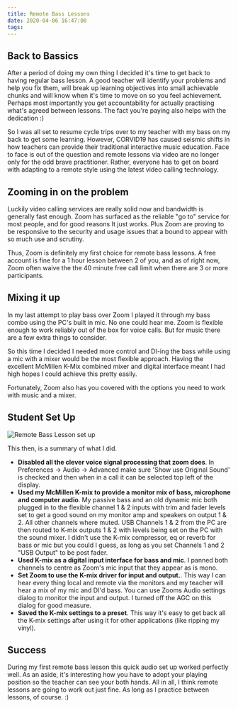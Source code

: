 ```yaml
---
title: Remote Bass Lessons
date: 2020-04-06 16:47:00
tags:
---
```


## Back to Bassics

After a period of doing my own thing I decided it's time to get back to having regular bass lesson. A good teacher will identify your problems and help you fix them, will break up learning objectives into small achievable chunks and will know when it's time to move on so you feel achievement. Perhaps most importantly you get accountability for actually practising what's agreed between lessons. The fact you're paying also helps with the dedication :)

So I was all set to resume cycle trips over to my teacher with my bass on my back to get some learning. However, CORVID19 has caused seismic shifts in how teachers can provide their traditional interactive music education. Face to face is out of the question and remote lessons via video are no longer only for the odd brave practitioner. Rather, everyone has to get on board with adapting to a remote style using the latest video calling technology.

## Zooming in on the problem

Luckily video calling services are really solid now and bandwidth is generally fast enough. Zoom has surfaced as the reliable "go to" service for most people, and for good reasons It just works. Plus Zoom are proving to be responsive to the security and usage issues that a bound to appear with so much use and scrutiny. 

Thus, Zoom is definitely my first choice for remote bass lessons. A free account is fine for a 1 hour lesson between 2 of you, and as of right now, Zoom often waive the the 40 minute free call limit when there are 3 or more participants.

## Mixing it up

In my last attempt to play bass over Zoom I played it through my bass combo using the PC's built in mic. No one could hear me. Zoom is flexible enough to work reliably out of the box for voice calls. But for music there are a few extra things to consider.

So this time I decided I needed more control and DI-ing the bass while using a mic with a mixer would be the most flexible approach. Having the excellent McMillen K-Mix combined mixer and digital interface meant I had high hopes I could achieve this pretty easily.

Fortunately, Zoom also has you covered with the options you need to work with music and a mixer. 

## Student Set Up

![Remote Bass Lesson set up](/images/remote-bass-lession.jpg)

This then, is a summary of what I did.

- **Disabled all the clever voice signal processing that zoom does**. In Preferences -> Audio -> Advanced make sure 'Show use Original Sound' is checked and then when in a call it can be selected top left of the display.
- **Used my McMillen K-mix to provide a monitor mix of bass, microphone and computer audio**. My passive bass and an old dynamic mic both plugged in to the flexible channel 1 & 2 inputs with trim and fader levels set to get a good sound on my monitor amp and speakers on output 1 & 2. All other channels where muted. USB Channels 1 & 2 from the PC are then routed to K-mix outputs 1 & 2 with levels being set on the PC with the sound mixer. I didn't use the K-mix compressor, eq or reverb for bass or mic but you could I guess, as long as you set Channels 1 and 2 "USB Output" to be post fader.
- **Used K-mix as a digital input interface for bass and mic**. I panned both channels to centre as Zoom's mic input that they appear as is mono. 
- **Set Zoom to use the K-mix driver for input and output.**. This way I can hear every thing local and remote via the monitors and my teacher will hear a mix of my mic and DI'd bass. You can use Zooms Audio settings dialog to monitor the input and output. I turned off the AGC on this dialog for good measure.
- **Saved the K-mix settings to a preset**. This way it's easy to get back all the K-mix  settings after using it for other applications (like ripping my vinyl).

## Success

During my first remote bass lesson this quick audio set up worked perfectly well. As an aside, it's interesting how you have to adopt your playing position so the teacher can see your both hands. All in all, I think remote lessons are going to work out just fine. As long as I practice between lessons, of course. :)